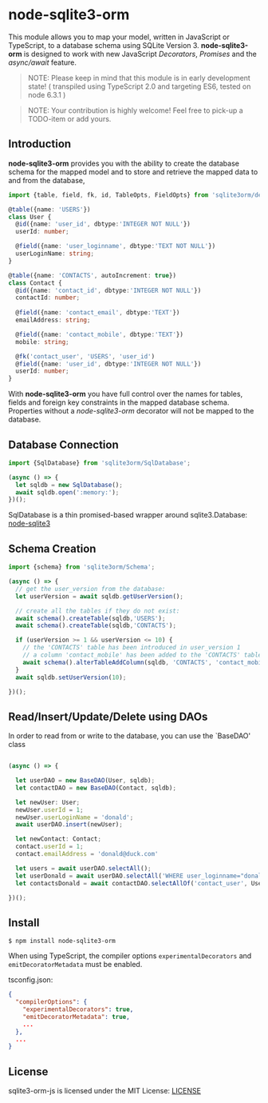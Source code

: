 # node-sqlite3-orm
This module allows you to map your model, written in JavaScript or TypeScript, to a database schema using SQLite Version 3.
**node-sqlite3-orm** is designed to work with new JavaScript *Decorators*, *Promises* and the *async/await* feature.

> NOTE: Please keep in mind that this module is in early development state! ( transpiled using TypeScript 2.0 and targeting ES6, tested on node 6.3.1 )

> NOTE: Your contribution is highly welcome! Feel free to pick-up a TODO-item or add yours.

## Introduction

**node-sqlite3-orm** provides you with the ability to create the database schema for the mapped model and to store and retrieve the mapped data to and from the database,

```TypeScript
import {table, field, fk, id, TableOpts, FieldOpts} from 'sqlite3orm/decorators';

@table({name: 'USERS'})
class User {
  @id({name: 'user_id', dbtype:'INTEGER NOT NULL'})
  userId: number;

  @field({name: 'user_loginname', dbtype:'TEXT NOT NULL'})
  userLoginName: string;
}

@table({name: 'CONTACTS', autoIncrement: true})
class Contact {
  @id({name: 'contact_id', dbtype:'INTEGER NOT NULL'})
  contactId: number;
  
  @field({name: 'contact_email', dbtype:'TEXT'})
  emailAddress: string;

  @field({name: 'contact_mobile', dbtype:'TEXT'})
  mobile: string;

  @fk('contact_user', 'USERS', 'user_id')
  @field({name: 'user_id', dbtype:'INTEGER NOT NULL'})
  userId: number;
}
```

With **node-sqlite3-orm** you have full control over the names for tables, fields and foreign key constraints in the mapped database schema.
Properties without a *node-sqlite3-orm* decorator will not be mapped to the database.

## Database Connection

```TypeScript
import {SqlDatabase} from 'sqlite3orm/SqlDatabase';

(async () => {
  let sqldb = new SqlDatabase();
  await sqldb.open(':memory:');
})();
```
SqlDatabase is a thin promised-based wrapper around sqlite3.Database: [node-sqlite3](https://github.com/mapbox/node-sqlite3) 

## Schema Creation

```TypeScript
import {schema} from 'sqlite3orm/Schema';

(async () => {
  // get the user_version from the database:
  let userVersion = await sqldb.getUserVersion();

  // create all the tables if they do not exist:
  await schema().createTable(sqldb,'USERS');
  await schema().createTable(sqldb,'CONTACTS');

  if (userVersion >= 1 && userVersion <= 10) {
    // the 'CONTACTS' table has been introduced in user_version 1 
    // a column 'contact_mobile' has been added to the 'CONTACTS' table in user_version 10
    await schema().alterTableAddColumn(sqldb, 'CONTACTS', 'contact_mobile');
  }
  await sqldb.setUserVersion(10);

})();
```


## Read/Insert/Update/Delete using DAOs

In order to read from or write to the database, you can use the `BaseDAO<Model>' class

```TypeScript

(async () => {

  let userDAO = new BaseDAO(User, sqldb);
  let contactDAO = new BaseDAO(Contact, sqldb);

  let newUser: User;
  newUser.userId = 1;
  newUser.userLoginName = 'donald';
  await userDAO.insert(newUser);

  let newContact: Contact;
  contact.userId = 1;
  contact.emailAddress = 'donald@duck.com'

  let users = await userDAO.selectAll();
  let userDonald = await userDAO.selectAll('WHERE user_loginname="donald"');
  let contactsDonald = await contactDAO.selectAllOf('contact_user', User, userDonald);

})();

```


## Install

```
$ npm install node-sqlite3-orm
```

When using TypeScript, the compiler options `experimentalDecorators` and `emitDecoratorMetadata` must be enabled.

tsconfig.json:
```JSON
{
  "compilerOptions": {
    "experimentalDecorators": true,
    "emitDecoratorMetadata": true,
    ...
  },
  ...
}
```


## License

sqlite3-orm-js is licensed under the MIT License:
[LICENSE](./LICENSE)


